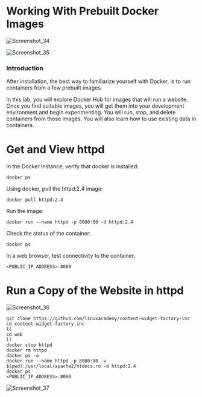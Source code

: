 # Working With Prebuilt Docker Images
![Screenshot_34](https://user-images.githubusercontent.com/106797604/197918953-b0ff7cbe-0616-4be9-83da-1f80cb2fd79e.png)

![Screenshot_35](https://user-images.githubusercontent.com/106797604/197919063-418ba6e2-8007-4fce-a2fa-2248a3a13aee.png)


### Introduction
After installation, the best way to familiarize yourself with Docker, is to run containers from a few prebuilt images.

In this lab, you will explore Docker Hub for images that will run a website. Once you find suitable images, you will get them into your development environment and begin experimenting. You will run, stop, and delete containers from those images. You will also learn how to use existing data in containers.

# Get and View httpd
In the Docker Instance, verify that docker is installed:
```
docker ps
```
Using docker, pull the httpd:2.4 image:
```
docker pull httpd:2.4
```
Run the image:
```
docker run --name httpd -p 8080:80 -d httpd:2.4
```
Check the status of the container:

```
docker ps
```
In a web browser, test connectivity to the container:
```
<PUBLIC_IP_ADDRESS>:8080
```


# Run a Copy of the Website in httpd
![Screenshot_36](https://user-images.githubusercontent.com/106797604/197922795-913274f7-158e-414d-9d97-48fd73cf67b1.png)
```
git clone https://github.com/linuxacademy/content-widget-factory-inc
cd content-widget-factory-inc
ll
cd web
ll
docker stop httpd
docker rm httpd
docker ps -a
docker run --name httpd -p 8080:80 -v $(pwd):/usr/local/apache2/htdocs:ro -d httpd:2.4
docker ps
<PUBLIC_IP_ADDRESS>:8080
```

![Screenshot_37](https://user-images.githubusercontent.com/106797604/197923722-cd53f710-3d46-4652-b4be-e7d93b66bf2a.png)

